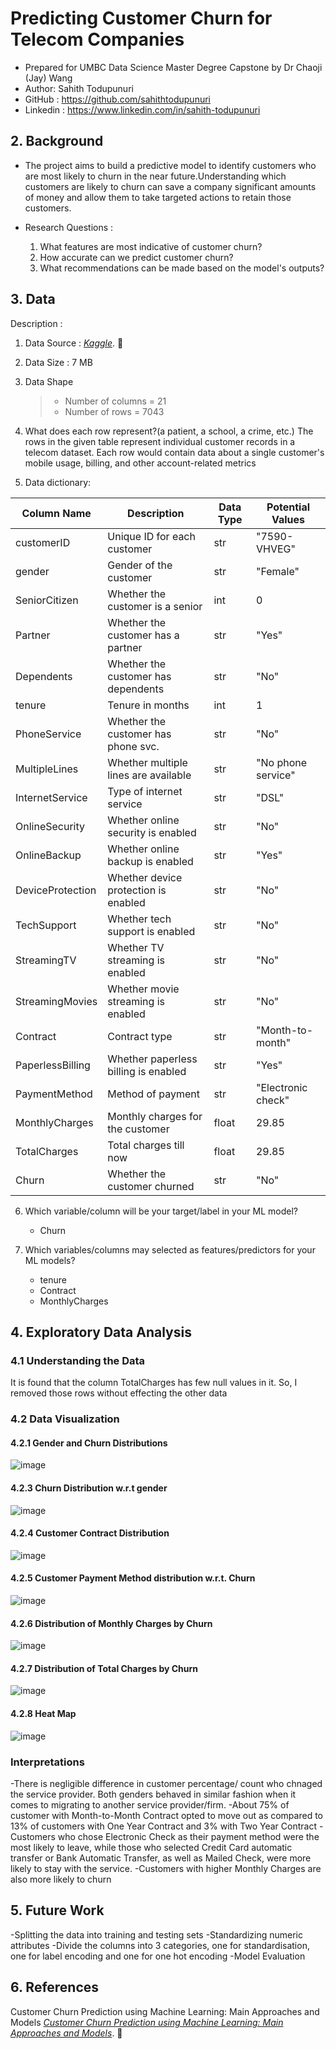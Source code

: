 # Predicting Customer Churn for Telecom Companies
- Prepared for UMBC Data Science Master Degree Capstone by Dr Chaoji (Jay) Wang 
- Author: Sahith Todupunuri
- GitHub : https://github.com/sahithtodupunuri
- Linkedin : https://www.linkedin.com/in/sahith-todupunuri

## 2. Background
* The project aims to build a predictive model to identify customers who are most likely to churn in the near future.Understanding which customers are likely to churn can save a company significant amounts of money and allow them to take targeted actions to retain those customers.

* Research Questions :
   1. What features are most indicative of customer churn?
   2. How accurate can we predict customer churn?
   3. What recommendations can be made based on the model's outputs?


## 3. Data

Description : 

1. Data Source : *[Kaggle](https://www.kaggle.com/datasets/priyankanavgire/telecom-churn)*. :link:

2. Data Size : 7 MB

3. Data Shape
   > - Number of columns =  21
   > - Number of rows    = 7043

4. What does each row represent?(a patient, a school, a crime, etc.)
The rows in the given table represent individual customer records in a telecom dataset. Each row would contain data about a single customer's mobile usage, billing, and other account-related metrics

5. Data dictionary:
   
| Column Name      | Description                          | Data Type           | Potential Values     |
|------------------|--------------------------------------|---------------------|----------------------|
| customerID       | Unique ID for each customer          | str                 | "7590-VHVEG"         |
| gender           | Gender of the customer               | str                 | "Female"             |
| SeniorCitizen    | Whether the customer is a senior     | int                 | 0                    |
| Partner          | Whether the customer has a partner   | str                 | "Yes"                |
| Dependents       | Whether the customer has dependents  | str                 | "No"                 |
| tenure           | Tenure in months                     | int                 | 1                    |
| PhoneService     | Whether the customer has phone svc.  | str                 | "No"                 |
| MultipleLines    | Whether multiple lines are available | str                 | "No phone service"   |
| InternetService  | Type of internet service             | str                 | "DSL"                |
| OnlineSecurity   | Whether online security is enabled   | str                 | "No"                 |
| OnlineBackup     | Whether online backup is enabled     | str                 | "Yes"                |
| DeviceProtection | Whether device protection is enabled | str                 | "No"                 |
| TechSupport      | Whether tech support is enabled      | str                 | "No"                 |
| StreamingTV      | Whether TV streaming is enabled      | str                 | "No"                 |
| StreamingMovies  | Whether movie streaming is enabled   | str                 | "No"                 |
| Contract         | Contract type                        | str                 | "Month-to-month"     |
| PaperlessBilling | Whether paperless billing is enabled | str                 | "Yes"                |
| PaymentMethod    | Method of payment                    | str                 | "Electronic check"   |
| MonthlyCharges   | Monthly charges for the customer     | float               | 29.85                |
| TotalCharges     | Total charges till now               | float               | 29.85                |
| Churn            | Whether the customer churned         | str                 | "No"                 |



6. Which variable/column will be your target/label in your ML model?
    - Churn                 

7. Which variables/columns may selected as features/predictors for your ML models?
   - tenure
   - Contract
   - MonthlyCharges

## 4. Exploratory Data Analysis
### 4.1 Understanding the Data
It is found that the column TotalCharges has few null values in it. So, I removed those rows without effecting the other data
### 4.2 Data Visualization
#### 4.2.1 Gender and Churn Distributions
 ![image](https://github.com/DATA-606-2023-FALL-THURSDAY/sahithtodupunuri/assets/114625950/ada94c06-1781-4513-a24f-b3b2951cb1e6)
#### 4.2.3 Churn Distribution w.r.t gender
![image](https://github.com/DATA-606-2023-FALL-THURSDAY/sahithtodupunuri/assets/114625950/7440c972-475e-4991-9d9b-6820992c2093)
#### 4.2.4 Customer Contract Distribution
![image](https://github.com/DATA-606-2023-FALL-THURSDAY/sahithtodupunuri/assets/114625950/a6b66257-ba4e-4313-b0c8-7278669bb00b)
#### 4.2.5 Customer Payment Method distribution w.r.t. Churn
![image](https://github.com/DATA-606-2023-FALL-THURSDAY/sahithtodupunuri/assets/114625950/a5d202dd-c501-44ab-8c94-b5fcf3984334)
#### 4.2.6 Distribution of Monthly Charges by Churn
![image](https://github.com/DATA-606-2023-FALL-THURSDAY/sahithtodupunuri/assets/114625950/bb4a5a10-e2bb-4ec8-b596-643393f7f7d7)
#### 4.2.7 Distribution of Total Charges by Churn
![image](https://github.com/DATA-606-2023-FALL-THURSDAY/sahithtodupunuri/assets/114625950/e327486a-1c61-4dac-bd0b-787249f29b5f)
#### 4.2.8 Heat Map
![image](https://github.com/DATA-606-2023-FALL-THURSDAY/sahithtodupunuri/assets/114625950/f8271990-8599-4755-93c1-36d8c325d91e)

### Interpretations
   -There is negligible difference in customer percentage/ count who chnaged the service provider. Both genders behaved in similar fashion when it comes to migrating to another service provider/firm.
   -About 75% of customer with Month-to-Month Contract opted to move out as compared to 13% of customers with One Year Contract and 3% with Two Year Contract
   -Customers who chose Electronic Check as their payment method were the most likely to leave, while those who selected Credit Card automatic transfer or Bank Automatic Transfer, as well as Mailed Check, were more likely to stay with the service.
   -Customers with higher Monthly Charges are also more likely to churn
## 5. Future Work
   -Splitting the data into training and testing sets
   -Standardizing numeric attributes
   -Divide the columns into 3 categories, one for standardisation, one for label encoding and one for one hot encoding
   -Model Evaluation

## 6. References

Customer Churn Prediction using Machine Learning: Main Approaches and Models
*[Customer Churn Prediction using Machine Learning: Main Approaches and Models](https://towardsdatascience.com/churn-prediction-770d6cb582a5)*. :link:
